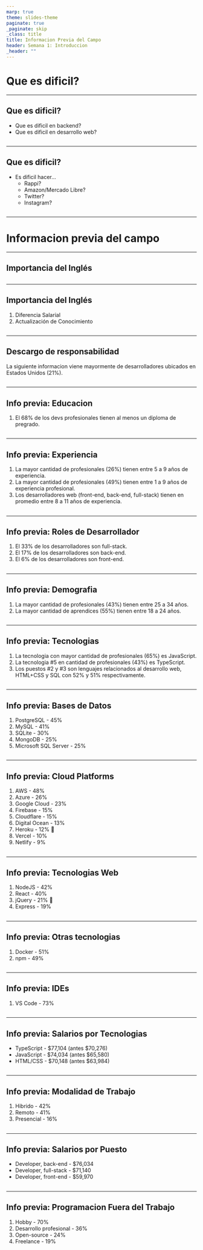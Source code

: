 ```yaml
---
marp: true
theme: slides-theme
paginate: true
_paginate: skip
_class: title
title: Informacion Previa del Campo
header: Semana 1: Introduccion
_header: ""
---
```


# Que es dificil?

---

<!--
_class: body-center
 -->

## Que es dificil?

- Que es dificil en backend?
- Que es dificil en desarrollo web?

##

---

<!--
_class: body-center
 -->

## Que es dificil?

- Es dificil hacer...
  - Rappi?
  - Amazon/Mercado Libre?
  - Twitter?
  - Instagram?

##

---

<!--
_class: invert title
_footer: https://survey.stackoverflow.co/2023/
-->

# Informacion previa del campo

---

## Importancia del Inglés

##

---

<!--
_class: body-center
 -->

## Importancia del Inglés

1. Diferencia Salarial
2. Actualización de Conocimiento

##

---

<!--
_class: body-center
_footer: https://survey.stackoverflow.co/2023/#key-territories-all-countries
-->
<style scoped>
  section {
    color: rgba(var(--text-color), 0.4);
  }
</style>

## Descargo de responsabilidad

La siguiente informacion viene mayormente de desarrolladores ubicados en Estados Unidos (21%).

##

---

## Info previa: Educacion

1. El 68% de los devs profesionales tienen al menos un diploma de pregrado.

##

---

## Info previa: Experiencia

1. La mayor cantidad de profesionales (26%) tienen entre 5 a 9 años de experiencia.
2. La mayor cantidad de profesionales (49%) tienen entre 1 a 9 años de experiencia profesional.
3. Los desarrolladores web (front-end, back-end, full-stack) tienen en promedio entre 8 a 11 años de experiencia.

##

---

## Info previa: Roles de Desarrollador

1. El 33% de los desarrolladores son full-stack.
2. El 17% de los desarrolladores son back-end.
3. El 6% de los desarrolladores son front-end.

##

---

## Info previa: Demografia

1. La mayor cantidad de profesionales (43%) tienen entre 25 a 34 años.
2. La mayor cantidad de aprendices (55%) tienen entre 18 a 24 años.

##

---

## Info previa: Tecnologias

1. La tecnologia con mayor cantidad de profesionales (65%) es JavaScript.
2. La tecnologia #5 en cantidad de profesionales (43%) es TypeScript.
3. Los puestos #2 y #3 son lenguajes relacionados al desarrollo web, HTML+CSS y SQL con 52% y 51% respectivamente.

##

---

## Info previa: Bases de Datos

1. PostgreSQL - 45%
2. MySQL - 41%
3. SQLite - 30%
4. MongoDB - 25%
5. Microsoft SQL Server - 25%

##

---

<style scoped>
li:nth-child(7) {
  color: rgba(var(--gross-color),1);
}
</style>

## Info previa: Cloud Platforms

1. AWS - 48%
2. Azure - 26%
3. Google Cloud - 23%
4. Firebase - 15%
5. Cloudflare - 15%
6. Digital Ocean - 13%
7. Heroku - 12% :vomiting_face:
8. Vercel - 10%
9. Netlify - 9%

##

---

<style scoped>
li:nth-child(3) {
  color: rgba(var(--gross-color),1);
}
</style>

## Info previa: Tecnologias Web

1. NodeJS - 42%
2. React - 40%
3. jQuery - 21% :vomiting_face:
4. Express - 19%

##

---

## Info previa: Otras tecnologias

1. Docker - 51%
2. npm - 49%

##

---

## Info previa: IDEs

1. VS Code - 73%

##

---

## Info previa: Salarios por Tecnologias

- TypeScript - $77,104 (antes $70,276)
- JavaScript - $74,034 (antes $65,580)
- HTML/CSS - $70,148 (antes $63,984)

##

---

## Info previa: Modalidad de Trabajo

1. Hibrido - 42%
2. Remoto - 41%
3. Presencial - 16%

##

---

## Info previa: Salarios por Puesto

- Developer, back-end - $76,034
- Developer, full-stack - $71,140
- Developer, front-end - $59,970

##

---

## Info previa: Programacion Fuera del Trabajo

1. Hobby - 70%
2. Desarrollo profesional - 36%
3. Open-source - 24%
4. Freelance - 19%

##
